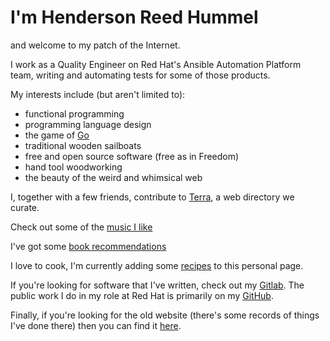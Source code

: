 # I'm Henderson Reed Hummel

and welcome to my patch of the Internet.

I work as a Quality Engineer on Red Hat's Ansible Automation Platform team, writing and automating tests for some of those products.

My interests include (but aren't limited to):

* functional programming
* programming language design
* the game of [Go](https://en.wikipedia.org/wiki/Go_(game))
* traditional wooden sailboats
* free and open source software (free as in Freedom)
* hand tool woodworking
* the beauty of the weird and whimsical web

I, together with a few friends, contribute to [Terra](https://terra.finzdani.net), a web directory we curate.

Check out some of the [music I like](/pages/music.html)

I've got some [book recommendations](/pages/books.html)

I love to cook, I'm currently adding some [recipes](/pages/recipes/) to this personal page.

If you're looking for software that I've written, check out my [Gitlab](https://gitlab.com/hendersonreed). The public work I do in my role at Red Hat is primarily on my [GitHub](https://github.com/hendersonreed).

Finally, if you're looking for the old website (there's some records of things I've done there) then you can find it [here](/old-site/index.html).
